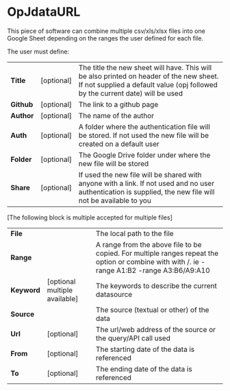 # OpJdataURL
This piece of software can combine multiple csv/xls/xlsx files into one Google Sheet depending on the ranges the user defined for each file.

The user must define:
 <table>
  <tr>
    <td width="10%"><B>Title</B></td> <td>[optional]</td>  <td width="74%">The title the new sheet will have. This will be also printed on header of the new sheet. If not supplied a 
default value (opj followed by the current date) will be used </td>      
  </tr>
 
   <tr>
  <td><B>Github</B></td> <td>[optional]</td>  <td>The link to a github page</td>  
  </tr>
  
   <tr>
  <td><B>Author</B></td> <td>[optional]</td>  <td>The name of the author</td>  
  </tr>
   <tr>
  <td><B>Auth</B></td> <td>[optional]</td>  <td>A folder where the authentication file will be stored. If not used the new file will be created on a default user</td>  
  </tr>
   <tr>
  <td><B>Folder</B></td> <td>[optional]</td>  <td>The Google Drive folder under where the new file will be stored</td>  
  </tr>
   <tr>
  <td><B>Share</B></td> <td>[optional]</td>  <td>If used the new file will be shared with anyone with a link. If not used and no user authentication is supplied, the new file will not be available to you</td>  
  </tr>
  
  </table>
  
  [The following block is multiple accepted for multiple files]  
<table>
  <tr>
    <td><B>File</B></td> <td></td>  <td>The local path to the file</td>      
  </tr>
  <tr>
    <td><B>Range</B></td> <td></td>  <td>A range from the above file to be copied. For multiple ranges repeat the option or combine with with /. ie -range A1:B2 -range A3:B6/A9:A10</td>      
  </tr>
  <tr>
    <td><B>Keyword</B></td> <td>[optional multiple available]</td>  <td>The keywords to describe the current datasource</td>      
  </tr>
  <tr>
    <td><B>Source</B></td> <td></td>  <td>The source (textual or other) of the data</td>      
  </tr>
 <tr>
    <td><B>Url</B></td> <td>[optional]</td>  <td>The url/web address of the source or the query/API call used</td>      
  </tr>
 <tr>
    <td><B>From</B></td> <td>[optional]</td>  <td>The starting date of the data is referenced</td>      
  </tr>
 <tr>
    <td><B>To</B></td> <td>[optional]</td>  <td>The ending date of the data is referenced</td>      
  </tr>
  </table>

  

